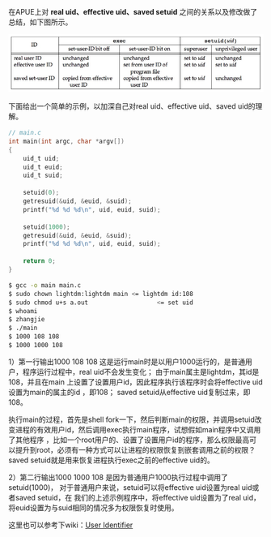 在APUE上对 **real uid、effective uid、saved setuid** 之间的关系以及修改做了总结，如下图所示。

![](media/15129143954285.jpg)

下面给出一个简单的示例，以加深自己对real uid、effective uid、saved uid的理解。

```c
// main.c
int main(int argc, char *argv[])
{
    uid_t uid;
    uid_t euid;
    uid_t suid;

    setuid(0);
    getresuid(&uid, &euid, &suid);
    printf("%d %d %d\n", uid, euid, suid);

    setuid(1000);
    getresuid(&uid, &euid, &suid);
    printf("%d %d %d\n", uid, euid, suid);

    return 0;
}
```
```bash
$ gcc -o main main.c
$ sudo chown lightdm:lightdm main <= lightdm id:108 
$ sudo chmod u+s a.out                   <= set uid
$ whoami 
$ zhangjie
$ ./main 
$ 1000 108 108 
$ 1000 1000 108
```

1）第一行输出1000 108 108
这是运行main时是以用户1000运行的，是普通用户，程序运行过程中，real uid不会发生变化；
由于main属主是lightdm，其id是108，并且在main 上设置了设置用户id，因此程序执行该程序时会将effective uid设置为main的属主的id ，即108；
saved setuid从effective uid复制过来，即108。

执行main的过程，首先是shell fork一下，然后判断main的权限，并调用setuid改变进程的有效用户id，然后调用exec执行main程序，试想假如main程序中又调用了其他程序 ，比如一个root用户的、设置了设置用户id的程序，那么权限最高可以提升到root，必须有一种方式可以让进程的权限恢复到嵌套调用之前的权限？saved setuid就是用来恢复进程执行exec之前的effective uid的。

2）第二行输出1000 1000 108
是因为普通用户1000执行过程中调用了setuid(1000)， 对于普通用户来说，setuid可以将effective uid设置为real uid或者saved setuid，在 我们的上述示例程序中，将effective uid设置为了real uid，将euid设置为与suid相同的情况多为权限恢复时使用。

这里也可以参考下wiki：[User Identifier](https://en.wikipedia.org/wiki/User_identifier#Saved_user_ID)

     
   
 




